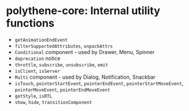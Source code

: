 # polythene-core: Internal utility functions

* `getAnimationEndEvent`
* `filterSupportedAttributes`, `unpackAttrs`
* `Conditional` component - used by Drawer, Menu, Spinner
* `deprecation` notice
* `throttle`, `subscribe`, `unsubscribe`, `emit`
* `isClient`, `isServer`
* `Multi` component - used by Dialog, Notification, Snackbar
* `isTouch`, `pointerStartEvent`, `pointerEndEvent`, `pointerStartMoveEvent`, `pointerMoveEvent`, `pointerEndMoveEvent`
* `getStyle`, `isRTL`
* `show`, `hide`, `transitionComponent`
